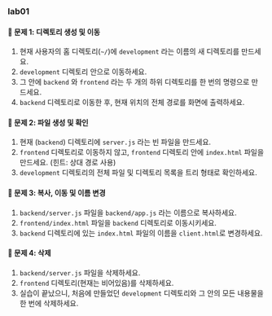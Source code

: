 ### lab01

#### 📝 문제 1: 디렉토리 생성 및 이동

1.  현재 사용자의 홈 디렉토리(`~/`)에 `development` 라는 이름의 새 디렉토리를 만드세요.
2.  `development` 디렉토리 안으로 이동하세요.
3.  그 안에 `backend` 와 `frontend` 라는 두 개의 하위 디렉토리를 한 번의 명령으로 만드세요.
4.  `backend` 디렉토리로 이동한 후, 현재 위치의 전체 경로를 화면에 출력하세요.

#### 📝 문제 2: 파일 생성 및 확인

1.  현재 (`backend`) 디렉토리에 `server.js` 라는 빈 파일을 만드세요.
2.  `frontend` 디렉토리로 이동하지 않고, `frontend` 디렉토리 안에 `index.html` 파일을 만드세요. (힌트: 상대 경로 사용)
3.  `development` 디렉토리의 전체 파일 및 디렉토리 목록을 트리 형태로 확인하세요.

#### 📝 문제 3: 복사, 이동 및 이름 변경

1.  `backend/server.js` 파일을 `backend/app.js` 라는 이름으로 복사하세요.
2.  `frontend/index.html` 파일을 `backend` 디렉토리로 이동시키세요.
3.  `backend` 디렉토리에 있는 `index.html` 파일의 이름을 `client.html`로 변경하세요.

#### 📝 문제 4: 삭제

1.  `backend/server.js` 파일을 삭제하세요.
2.  `frontend` 디렉토리(현재는 비어있음)를 삭제하세요.
3.  실습이 끝났으니, 처음에 만들었던 `development` 디렉토리와 그 안의 모든 내용물을 한 번에 삭제하세요.